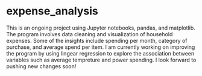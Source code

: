 # expense_analysis
This is an ongoing project using Jupyter notebooks, pandas, and matplotlib. 
The program involves data cleaning and visualization of household expenses. 
Some of the insights include spending per month, category of purchase, and average spend per item. 
I am currently working on improving the program by using lingear regression to explore the association between variables such as average tempreture and power spending. 
I look forward to pushing new changes soon!
